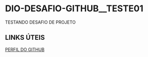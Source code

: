 # DIO-DESAFIO-GITHUB__TESTE01
TESTANDO DESAFIO DE PROJETO 
## LINKS ÚTEIS
[PERFIL DO GITHUB](https://github.com/Tatiana-Ayres)
